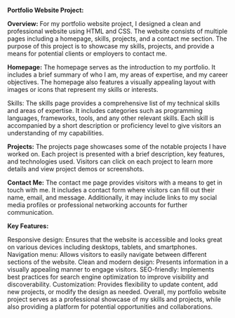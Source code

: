 
**Portfolio Website Project:**

**Overview:**
For my portfolio website project, I designed a clean and professional website using HTML and CSS. The website consists of multiple pages including a homepage, skills, projects, and a contact me section. The purpose of this project is to showcase my skills, projects, and provide a means for potential clients or employers to contact me.

**Homepage:**
The homepage serves as the introduction to my portfolio. It includes a brief summary of who I am, my areas of expertise, and my career objectives. The homepage also features a visually appealing layout with images or icons that represent my skills or interests.

Skills:
The skills page provides a comprehensive list of my technical skills and areas of expertise. It includes categories such as programming languages, frameworks, tools, and any other relevant skills. Each skill is accompanied by a short description or proficiency level to give visitors an understanding of my capabilities.

**Projects:**
The projects page showcases some of the notable projects I have worked on. Each project is presented with a brief description, key features, and technologies used. Visitors can click on each project to learn more details and view project demos or screenshots.

**Contact Me:**
The contact me page provides visitors with a means to get in touch with me. It includes a contact form where visitors can fill out their name, email, and message. Additionally, it may include links to my social media profiles or professional networking accounts for further communication.

**Key Features:**

Responsive design: Ensures that the website is accessible and looks great on various devices including desktops, tablets, and smartphones.
Navigation menu: Allows visitors to easily navigate between different sections of the website.
Clean and modern design: Presents information in a visually appealing manner to engage visitors.
SEO-friendly: Implements best practices for search engine optimization to improve visibility and discoverability.
Customization: Provides flexibility to update content, add new projects, or modify the design as needed.
Overall, my portfolio website project serves as a professional showcase of my skills and projects, while also providing a platform for potential opportunities and collaborations.
